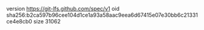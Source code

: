 version https://git-lfs.github.com/spec/v1
oid sha256:b2ca597b96cee104d1ce1a93a58aac9eea6d67415e07e30bb6c21331ce4e8cb0
size 31062
